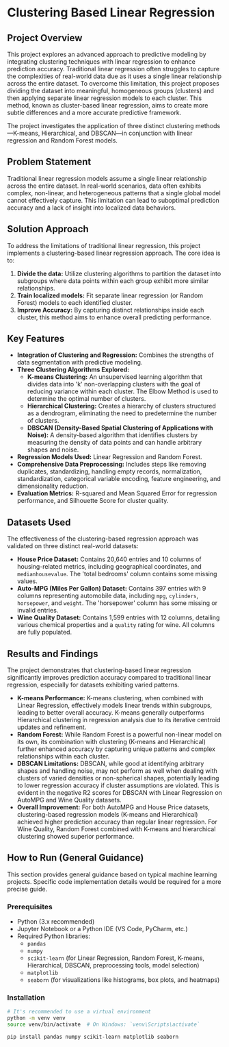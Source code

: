 # Clustering Based Linear Regression

## Project Overview

This project explores an advanced approach to predictive modeling by integrating clustering techniques with linear regression to enhance prediction accuracy. Traditional linear regression often struggles to capture the complexities of real-world data due as it uses a single linear relationship across the entire dataset. To overcome this limitation, this project proposes dividing the dataset into meaningful, homogeneous groups (clusters) and then applying separate linear regression models to each cluster. This method, known as cluster-based linear regression, aims to create more subtle differences and a more accurate predictive framework.

The project investigates the application of three distinct clustering methods—K-means, Hierarchical, and DBSCAN—in conjunction with linear regression and Random Forest models.

## Problem Statement

Traditional linear regression models assume a single linear relationship across the entire dataset. In real-world scenarios, data often exhibits complex, non-linear, and heterogeneous patterns that a single global model cannot effectively capture. This limitation can lead to suboptimal prediction accuracy and a lack of insight into localized data behaviors.

## Solution Approach

To address the limitations of traditional linear regression, this project implements a clustering-based linear regression approach. The core idea is to:

1.  **Divide the data:** Utilize clustering algorithms to partition the dataset into subgroups where data points within each group exhibit more similar relationships.
2.  **Train localized models:** Fit separate linear regression (or Random Forest) models to each identified cluster.
3.  **Improve Accuracy:** By capturing distinct relationships inside each cluster, this method aims to enhance overall predicting performance.

## Key Features

* **Integration of Clustering and Regression:** Combines the strengths of data segmentation with predictive modeling.
* **Three Clustering Algorithms Explored:**
    * **K-means Clustering:** An unsupervised learning algorithm that divides data into 'k' non-overlapping clusters with the goal of reducing variance within each cluster. The Elbow Method is used to determine the optimal number of clusters.
    * **Hierarchical Clustering:** Creates a hierarchy of clusters structured as a dendrogram, eliminating the need to predetermine the number of clusters.
    * **DBSCAN (Density-Based Spatial Clustering of Applications with Noise):** A density-based algorithm that identifies clusters by measuring the density of data points and can handle arbitrary shapes and noise.
* **Regression Models Used:** Linear Regression and Random Forest.
* **Comprehensive Data Preprocessing:** Includes steps like removing duplicates, standardizing, handling empty records, normalization, standardization, categorical variable encoding, feature engineering, and dimensionality reduction.
* **Evaluation Metrics:** R-squared and Mean Squared Error for regression performance, and Silhouette Score for cluster quality.

## Datasets Used

The effectiveness of the clustering-based regression approach was validated on three distinct real-world datasets:

* **House Price Dataset:** Contains 20,640 entries and 10 columns of housing-related metrics, including geographical coordinates, and `medianhousevalue`. The 'total bedrooms' column contains some missing values.
* **Auto-MPG (Miles Per Gallon) Dataset:** Contains 397 entries with 9 columns representing automobile data, including `mpg`, `cylinders`, `horsepower`, and `weight`. The 'horsepower' column has some missing or invalid entries.
* **Wine Quality Dataset:** Contains 1,599 entries with 12 columns, detailing various chemical properties and a `quality` rating for wine. All columns are fully populated.

## Results and Findings

The project demonstrates that clustering-based linear regression significantly improves prediction accuracy compared to traditional linear regression, especially for datasets exhibiting varied patterns.

* **K-means Performance:** K-means clustering, when combined with Linear Regression, effectively models linear trends within subgroups, leading to better overall accuracy. K-means generally outperforms Hierarchical clustering in regression analysis due to its iterative centroid updates and refinement.
* **Random Forest:** While Random Forest is a powerful non-linear model on its own, its combination with clustering (K-means and Hierarchical) further enhanced accuracy by capturing unique patterns and complex relationships within each cluster.
* **DBSCAN Limitations:** DBSCAN, while good at identifying arbitrary shapes and handling noise, may not perform as well when dealing with clusters of varied densities or non-spherical shapes, potentially leading to lower regression accuracy if cluster assumptions are violated. This is evident in the negative R2 scores for DBSCAN with Linear Regression on AutoMPG and Wine Quality datasets.
* **Overall Improvement:** For both AutoMPG and House Price datasets, clustering-based regression models (K-means and Hierarchical) achieved higher prediction accuracy than regular linear regression. For Wine Quality, Random Forest combined with K-means and hierarchical clustering showed superior performance.

## How to Run (General Guidance)

This section provides general guidance based on typical machine learning projects. Specific code implementation details would be required for a more precise guide.

### Prerequisites

* Python (3.x recommended)
* Jupyter Notebook or a Python IDE (VS Code, PyCharm, etc.)
* Required Python libraries:
    * `pandas`
    * `numpy`
    * `scikit-learn` (for Linear Regression, Random Forest, K-means, Hierarchical, DBSCAN, preprocessing tools, model selection)
    * `matplotlib`
    * `seaborn` (for visualizations like histograms, box plots, and heatmaps)

### Installation

```bash
# It's recommended to use a virtual environment
python -m venv venv
source venv/bin/activate  # On Windows: `venv\Scripts\activate`

pip install pandas numpy scikit-learn matplotlib seaborn

